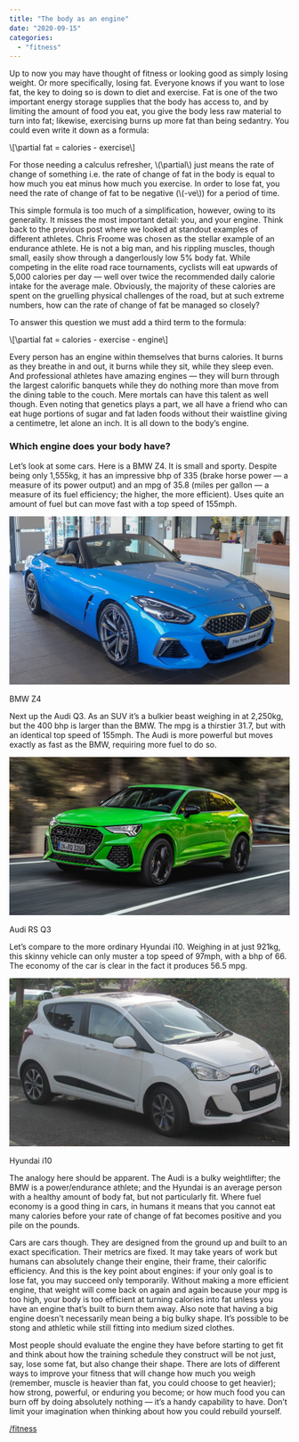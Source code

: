 ```yaml
---
title: "The body as an engine"
date: "2020-09-15"
categories: 
  - "fitness"
---
```


Up to now you may have thought of fitness or looking good as simply losing weight. Or more specifically, losing fat. Everyone knows if you want to lose fat, the key to doing so is down to diet and exercise. Fat is one of the two important energy storage supplies that the body has access to, and by limiting the amount of food you eat, you give the body less raw material to turn into fat; likewise, exercising burns up more fat than being sedantry. You could even write it down as a formula:

\\\[\\partial fat = calories - exercise\\\]

For those needing a calculus refresher, \\(\\partial\\) just means the rate of change of something i.e. the rate of change of fat in the body is equal to how much you eat minus how much you exercise. In order to lose fat, you need the rate of change of fat to be negative (\\(-ve\\)) for a period of time.

  

This simple formula is too much of a simplification, however, owing to its generality. It misses the most important detail: you, and your engine. Think back to the previous post where we looked at standout examples of different athletes. Chris Froome was chosen as the stellar example of an endurance athlete. He is not a big man, and his rippling muscles, though small, easily show through a dangerlously low 5% body fat. While competing in the elite road race tournaments, cyclists will eat upwards of 5,000 calories per day — well over twice the recommended daily calorie intake for the average male. Obviously, the majority of these calories are spent on the gruelling physical challenges of the road, but at such extreme numbers, how can the rate of change of fat be managed so closely?

  

To answer this question we must add a third term to the formula:

\\\[\\partial fat = calories - exercise - engine\\\]

Every person has an engine within themselves that burns calories. It burns as they breathe in and out, it burns while they sit, while they sleep even. And professional athletes have amazing engines — they will burn through the largest calorific banquets while they do nothing more than move from the dining table to the couch. Mere mortals can have this talent as well though. Even noting that genetics plays a part, we all have a friend who can eat huge portions of sugar and fat laden foods without their waistline giving a centimetre, let alone an inch. It is all down to the body’s engine.

  

### Which engine does your body have?

Let’s look at some cars. Here is a BMW Z4. It is small and sporty. Despite being only 1,555kg, it has an impressive bhp of 335 (brake horse power — a measure of its power output) and an mpg of 35.8 (miles per gallon — a measure of its fuel efficiency; the higher, the more efficient). Uses quite an amount of fuel but can move fast with a top speed of 155mph.

![](../images/bmw-1024x615.jpg)

BMW Z4

  

Next up the Audi Q3. As an SUV it’s a bulkier beast weighing in at 2,250kg, but the 400 bhp is larger than the BMW. The mpg is a thirstier 31.7, but with an identical top speed of 155mph. The Audi is more powerful but moves exactly as fast as the BMW, requiring more fuel to do so.

![](../images/audi.jpg)

Audi RS Q3

  

Let’s compare to the more ordinary Hyundai i10. Weighing in at just 921kg, this skinny vehicle can only muster a top speed of 97mph, with a bhp of 66. The economy of the car is clear in the fact it produces 56.5 mpg.

![](../images/hyundai-1024x614.jpg)

Hyundai i10

  

The analogy here should be apparent. The Audi is a bulky weightlifter; the BMW is a power/endurance athlete; and the Hyundai is an average person with a healthy amount of body fat, but not particularly fit. Where fuel economy is a good thing in cars, in humans it means that you cannot eat many calories before your rate of change of fat becomes positive and you pile on the pounds.

  

Cars are cars though. They are designed from the ground up and built to an exact specification. Their metrics are fixed. It may take years of work but humans can absolutely change their engine, their frame, their calorific efficiency. And this is the key point about engines: if your only goal is to lose fat, you may succeed only temporarily. Without making a more efficient engine, that weight will come back on again and again because your mpg is too high, your body is too efficient at turning calories into fat unless you have an engine that’s built to burn them away. Also note that having a big engine doesn’t necessarily mean being a big bulky shape. It’s possible to be stong and athletic while still fitting into medium sized clothes.

  

Most people should evaluate the engine they have before starting to get fit and think about how the training schedule they construct will be not just, say, lose some fat, but also change their shape. There are lots of different ways to improve your fitness that will change how much you weigh (remember, muscle is heavier than fat, you could choose to get heavier); how strong, powerful, or enduring you become; or how much food you can burn off by doing absolutely nothing — it’s a handy capability to have. Don’t limit your imagination when thinking about how you could rebuild yourself.

  

[/fitness](https://lifebeyondfife.com/fitness)
